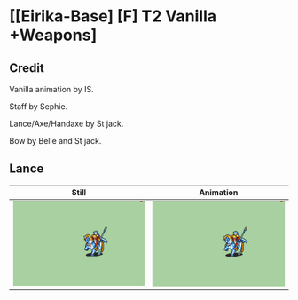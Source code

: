 # [\[Eirika-Base\] \[F\] T2 Vanilla +Weapons]

## Credit

Vanilla animation by IS.

Staff by Sephie.

Lance/Axe/Handaxe by St jack.

Bow by Belle and St jack.
	
## Lance

| Still | Animation |
| :---: | :-------: |
| ![Lance still](./Lance_000.png) | ![Lance animation](./Lance.gif) |
